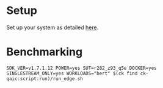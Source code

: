 # Setup
Set up your system as detailed [here](https://github.com/krai/ck-qaic/blob/main/script/setup.docker/README.md).

# Benchmarking
```
SDK_VER=v1.7.1.12 POWER=yes SUT=r282_z93_q5e DOCKER=yes SINGLESTREAM_ONLY=yes WORKLOADS="bert" $(ck find ck-qaic:script:run)/run_edge.sh
```
